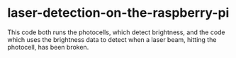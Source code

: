 # laser-detection-on-the-raspberry-pi
This code both runs the  photocells, which detect brightness, and the code which uses the brightness data to detect when a laser beam, hitting the photocell, has been broken.
